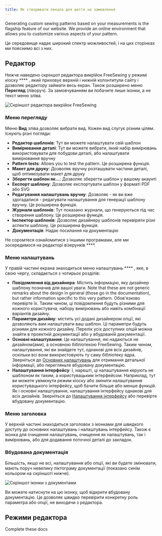 ```yaml
---
title: Як створювати лекала для шиття на замовлення
---
```


Generating custom sewing patterns based on your measurements is the flagship feature of our website. We provide an online environment that allows you to customize various aspects of your pattern.

Це середовище надає широкий спектр можливостей, і на цих сторінках ми пояснимо всі з них.

<ControlTip />

## Редактор

Нижче наведено скріншот редактора викрійок FreeSewing у режимі кіоску **** , який приховує верхній і нижній колонтитули сайту і дозволяє редактору займати весь екран. Також розширено меню **Перегляд** (ліворуч). За замовчуванням ви побачите лише іконки, а не текст меню зліва.

![Скріншот редактора викрійок FreeSewing](editor.png "Скріншот редактора лекал Freesewing")

### Меню перегляду

Меню **Вид** зліва дозволяє вибрати вид. Кожен вид слугує різним цілям. Існують різні погляди:

- **Редактор шаблонів**: Тут ви можете налаштувати свій шаблон
- **Вимірювання деталі**: Тут ви можете вибрати, який набір вимірювань використовувати для побудови деталі, або налаштувати вимірювання вручну
- **Pattern tests**: Allows you to test the pattern. Це розширена функція.
- **Макет для друку**: Дозволяє вручну розташувати частини деталі, щоб оптимізувати макет для друку
- **Зберегти шаблон як...**: Дозволяє зберегти шаблон у вашому акаунті
- **Експорт шаблону**: Дозволяє експортувати шаблон у форматі PDF або SVG
- **Редагування налаштувань вручну**: Дозволяє - як ви вже здогадалися - редагувати налаштування для генерації шаблону вручну. Це розширена функція.
- **Журнали шаблонів**: Тут показано журнали, що генеруються під час створення шаблону. Це розширена функція.
- **Інспектор шаблонів**: Дозволяє дизайнеру шаблонів перевіряти різні аспекти шаблону. Це розширена функція.
- **Документація**: Надає посилання на документацію

Не соромтеся ознайомитися з іншими програмами, але ми зосередимося на редакторі візерунків ****.

### Меню налаштувань

У правій частині екрана знаходиться меню налаштувань **** , яке, в свою чергу, складається з чотирьох розділів:

- **Повідомлення від дизайнера**: Містить інформацію, яку дизайнер шаблону позначив для вашої уваги. Note that these are not generic remarks about the design in general (those go in the documentation), but rather information specific to this very pattern. Обов'язково перевірте їх. Таким чином, ці повідомлення будуть різними для кожного користувача, набору вимірювань або навіть комбінації варіантів дизайну.
- **Параметри дизайну**: містить усі додані дизайнером опції, які дозволяють вам налаштувати ваш шаблон. Ці параметри будуть різними для кожного дизайну. Перелік усіх доступних опцій можна знайти в проектній документації або у вбудованій документації.
- **Основні налаштування**: Це налаштування, які надаються не дизайном(ами), а основною бібліотекою FreeSewing. Таким чином, налаштування, які ви знайдете тут, однакові для всіх дизайнів, оскільки всі вони використовують ту саму бібліотеку ядра. Зверніться до [Основних налаштувань](/docs/about/site/draft/core-settings) для отримання детальної інформації, або перегляньте вбудовану документацію.
- **Налаштування інтерфейсу**: І, нарешті, ці налаштування керують не шаблоном як таким, а користувацьким інтерфейсом. Наприклад, тут ви можете увімкнути режим кіоску або змінити налаштування користувацького інтерфейсу, щоб бачити більше або менше функцій. Як і основні налаштування, налаштування інтерфейсу однакові для всіх дизайнів. Зверніться до [Налаштування інтерфейсу](/docs/about/site/draft/ui-settings) або перевірте вбудовану документацію.

### Меню заголовка

У верхній частині знаходиться заголовок з іконками для швидкого доступу до основних налаштувань і налаштувань інтерфейсу. Також є іконка для очищення налаштувань, очищення як налаштувань, так і вимірювань, або для додавання поточної деталі до закладок.

### Вбудована документація

Більшість, якщо не всі, налаштування або опції, які ви будете змінювати, мають поруч невелику піктограму документації (показано синім кольором на скріншоті нижче).

![Скріншот іконки з документами](docs.png)

Ви можете натиснути на цю іконку, щоб відкрити вбудовану документацію. Це дозволяє швидко перевірити конкретну роль параметра або опції, не виходячи з редактора.

## Режими редактора

<Fixme>Complete these docs</Fixme>
